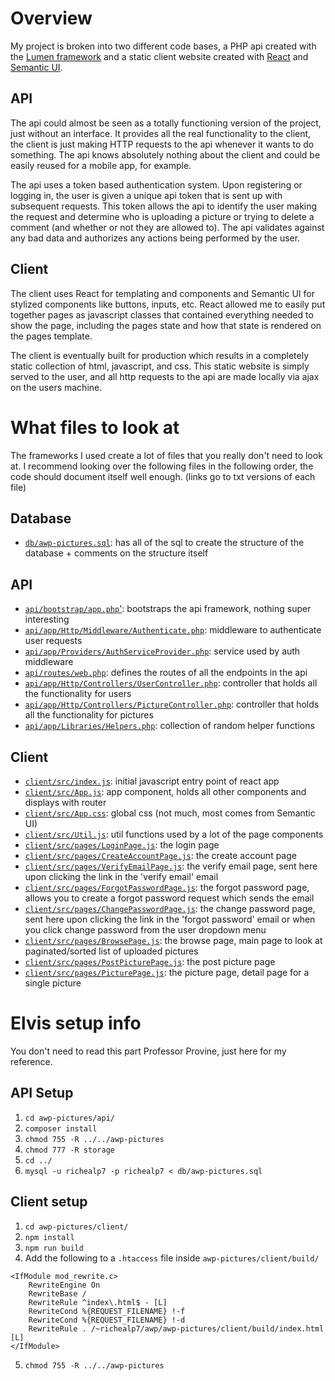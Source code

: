 # Overview

My project is broken into two different code bases, a PHP api created with the [Lumen framework](https://lumen.laravel.com/) and a static client website created with [React](https://reactjs.org/) and [Semantic UI](https://semantic-ui.com/).

## API

The api could almost be seen as a totally functioning version of the project, just without an interface. It provides all the real functionality to the client, the client is just making HTTP requests to the api whenever it wants to do something. The api knows absolutely nothing about the client and could be easily reused for a mobile app, for example.

The api uses a token based authentication system. Upon registering or logging in, the user is given a unique api token that is sent up with subsequent requests. This token allows the api to identify the user making the request and determine who is uploading a picture or trying to delete a comment (and whether or not they are allowed to). The api validates against any bad data and authorizes any actions being performed by the user.

## Client

The client uses React for templating and components and Semantic UI for stylized components like buttons, inputs, etc. React allowed me to easily put together pages as javascript classes that contained everything needed to show the page, including the pages state and how that state is rendered on the pages template.</p>

The client is eventually built for production which results in a completely static collection of html, javascript, and css. This static website is simply served to the user, and all http requests to the api are made locally via ajax on the users machine.


# What files to look at

The frameworks I used create a lot of files that you really don't need to look at. I recommend looking over the following files in the following order, the code should document itself well enough. (links go to txt versions of each file)

## Database

* [`db/awp-pictures.sql`](https://github.com/pricheal/awp-pictures/blob/master/db/awp-pictures.sql): has all of the sql to create the structure of the database + comments on the structure itself

## API

* [`api/bootstrap/app.php`'](https://github.com/pricheal/awp-pictures/blob/master/api/bootstrap/app.php): bootstraps the api framework, nothing super interesting
* [`api/app/Http/Middleware/Authenticate.php`](https://github.com/pricheal/awp-pictures/blob/master/api/app/Http/Middleware/Authenticate.php): middleware to authenticate user requests
* [`api/app/Providers/AuthServiceProvider.php`](https://github.com/pricheal/awp-pictures/blob/master/api/app/Providers/AuthServiceProvider.php): service used by auth middleware
* [`api/routes/web.php`](https://github.com/pricheal/awp-pictures/blob/master/api/routes/web.php): defines the routes of all the endpoints in the api
* [`api/app/Http/Controllers/UserController.php`](https://github.com/pricheal/awp-pictures/blob/master/api/app/Http/Controllers/UserController.php): controller that holds all the functionality for users
* [`api/app/Http/Controllers/PictureController.php`](https://github.com/pricheal/awp-pictures/blob/master/api/app/Http/Controllers/PictureController.php): controller that holds all the functionality for pictures
* [`api/app/Libraries/Helpers.php`](https://github.com/pricheal/awp-pictures/blob/master/api/app/Libraries/Helpers.php): collection of random helper functions

## Client
* [`client/src/index.js`](https://github.com/pricheal/awp-pictures/blob/master/client/src/index.js): initial javascript entry point of react app
* [`client/src/App.js`](https://github.com/pricheal/awp-pictures/blob/master/client/src/App.js): app component, holds all other components and displays with router
* [`client/src/App.css`](https://github.com/pricheal/awp-pictures/blob/master/client/src/App.css): global css (not much, most comes from Semantic UI)
* [`client/src/Util.js`](https://github.com/pricheal/awp-pictures/blob/master/client/src/Util.js): util functions used by a lot of the page components
* [`client/src/pages/LoginPage.js`](https://github.com/pricheal/awp-pictures/blob/master/client/src/pages/LoginPage.js): the login page
* [`client/src/pages/CreateAccountPage.js`](https://github.com/pricheal/awp-pictures/blob/master/client/src/pages/CreateAccountPage.js): the create account page
* [`client/src/pages/VerifyEmailPage.js`](https://github.com/pricheal/awp-pictures/blob/master/client/src/pages/VerifyEmailPage.js): the verify email page, sent here upon clicking the link in the 'verify email' email
* [`client/src/pages/ForgotPasswordPage.js`](https://github.com/pricheal/awp-pictures/blob/master/client/src/pages/ForgotPasswordPage.js): the forgot password page, allows you to create a forgot password request which sends the email
* [`client/src/pages/ChangePasswordPage.js`](https://github.com/pricheal/awp-pictures/blob/master/client/src/pages/ChangePasswordPage.js): the change password page, sent here upon clicking the link in the 'forgot password' email or when you click change password from the user dropdown menu
* [`client/src/pages/BrowsePage.js`](https://github.com/pricheal/awp-pictures/blob/master/client/src/pages/BrowsePage.js): the browse page, main page to look at paginated/sorted list of uploaded pictures
* [`client/src/pages/PostPicturePage.js`](https://github.com/pricheal/awp-pictures/blob/master/client/src/pages/PostPicturePage.js): the post picture page
* [`client/src/pages/PicturePage.js`](https://github.com/pricheal/awp-pictures/blob/master/client/src/pages/PicturePage.js): the picture page, detail page for a single picture

# Elvis setup info

You don't need to read this part Professor Provine, just here for my reference.

## API Setup
1. `cd awp-pictures/api/`
2. `composer install`
3. `chmod 755 -R ../../awp-pictures`
4. `chmod 777 -R storage`
5. `cd ../`
6. `mysql -u richealp7 -p richealp7 < db/awp-pictures.sql`

## Client setup
1. `cd awp-pictures/client/`
2. `npm install`
3. `npm run build`
4. Add the following to a `.htaccess` file inside `awp-pictures/client/build/`
```
<IfModule mod_rewrite.c>
    RewriteEngine On
    RewriteBase /
    RewriteRule ^index\.html$ - [L]
    RewriteCond %{REQUEST_FILENAME} !-f
    RewriteCond %{REQUEST_FILENAME} !-d
    RewriteRule . /~richealp7/awp/awp-pictures/client/build/index.html [L]
</IfModule>
```
5. `chmod 755 -R ../../awp-pictures`